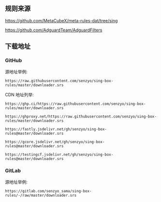 ## 规则来源

https://github.com/MetaCubeX/meta-rules-dat/tree/sing

https://github.com/AdguardTeam/AdguardFilters

## 下载地址

### GitHub

源地址举例: 

```
https://raw.githubusercontent.com/senzyo/sing-box-rules/master/downloader.srs
```

CDN 地址列举:

```
https://ghp.ci/https://raw.githubusercontent.com/senzyo/sing-box-rules/master/downloader.srs
```

```
https://ghproxy.net/https://raw.githubusercontent.com/senzyo/sing-box-rules/master/downloader.srs
```

```
https://fastly.jsdelivr.net/gh/senzyo/sing-box-rules@master/downloader.srs
```

```
https://gcore.jsdelivr.net/gh/senzyo/sing-box-rules@master/downloader.srs
```

```
https://testingcf.jsdelivr.net/gh/senzyo/sing-box-rules@master/downloader.srs
```

### GitLab

源地址举例: 

```
https://gitlab.com/senzyo_sama/sing-box-rules/-/raw/master/downloader.srs
```
